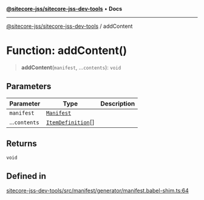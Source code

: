 [**@sitecore-jss/sitecore-jss-dev-tools**](../README.md) • **Docs**

***

[@sitecore-jss/sitecore-jss-dev-tools](../README.md) / addContent

# Function: addContent()

> **addContent**(`manifest`, ...`contents`): `void`

## Parameters

| Parameter | Type | Description |
| ------ | ------ | ------ |
| `manifest` | [`Manifest`](../interfaces/Manifest.md) |  |
| ...`contents` | [`ItemDefinition`](../interfaces/ItemDefinition.md)[] |  |

## Returns

`void`

## Defined in

[sitecore-jss-dev-tools/src/manifest/generator/manifest.babel-shim.ts:64](https://github.com/Sitecore/jss/blob/14c94b27afbe004fefaf1cab8e080470a80ff3f4/packages/sitecore-jss-dev-tools/src/manifest/generator/manifest.babel-shim.ts#L64)
